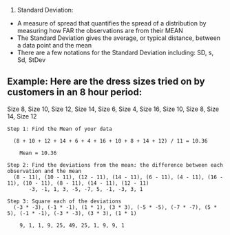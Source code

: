 <!-- Measures Of Spread: Standard Deviation --> 

1. Standard Deviation: 
  - A measure of spread that quantifies the spread of a distribution by measuring how FAR the observations are from their MEAN 
  - The Standard Deviation gives the average, or typical distance, between a data point and the mean
  - There are a few notations for the Standard Deviation including: SD, s, Sd, StDev

## Example: Here are the dress sizes tried on by customers in an 8 hour period: 
      
  Size 8, Size 10, Size 12, Size 14, Size 6, Size 4, Size 16, Size 10, Size 8, Size 14, Size 12 
  
    Step 1: Find the Mean of your data
    
      (8 + 10 + 12 + 14 + 6 + 4 + 16 + 10 + 8 + 14 + 12) / 11 = 10.36
        
        Mean = 10.36
        
    Step 2: Find the deviations from the mean: the difference between each observation and the mean
      (8 - 11), (10 - 11), (12 - 11), (14 - 11), (6 - 11), (4 - 11), (16 - 11), (10 - 11), (8 - 11), (14 - 11), (12 - 11)
           -3, -1, 1, 3, -5, -7, 5, -1, -3, 3, 1
           
    Step 3: Square each of the deviations 
      (-3 * -3), (-1 * -1), (1 * 1), (3 * 3), (-5 * -5), (-7 * -7), (5 * 5), (-1 * -1), (-3 * -3), (3 * 3), (1 * 1) 
          
        9, 1, 1, 9, 25, 49, 25, 1, 9, 9, 1
        
    